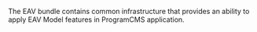 The EAV bundle contains common infrastructure that provides an ability to apply EAV Model features in ProgramCMS application.